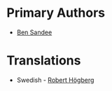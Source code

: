 # Primary Authors

* [Ben Sandee](https://github.com/bensandee)

# Translations
* Swedish - [Robert Högberg](https://github.com/robho)